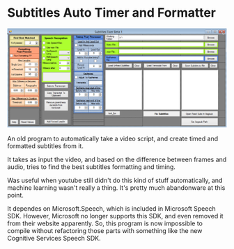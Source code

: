 # Subtitles Auto Timer and Formatter
<p align="center">
<img src="preview.png">
  </p>

An old program to automatically take a video script, and create timed and formatted subtitles from it.

It takes as input the video, and based on the difference between frames and audio, tries to find the best subtitles formatting and timing.

Was useful when youtube still didn't do this kind of stuff automatically, and machine learning wasn't really a thing. It's pretty much abandonware at this point.

It dependes on Microsoft.Speech, which is included in Microsoft Speech SDK. However, Microsoft no longer supports this SDK, and even removed it from their website apparently. So, this program is now impossible to compile without refactoring those parts with something like the new Cognitive Services Speech SDK.
